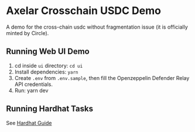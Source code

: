 # Axelar Crosschain USDC Demo

A demo for the cross-chain usdc without fragmentation issue (it is officially minted by Circle).

## Running Web UI Demo

1. cd inside `ui` directory: `cd ui`
2. Install dependencies: `yarn`
3. Create `.env` from `.env.sample`, then fill the Openzeppelin Defender Relay API credentials.
4. Run: yarn dev

## Running Hardhat Tasks

See [Hardhat Guide](/hardhat/README.md)
